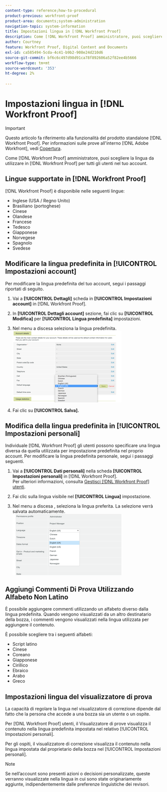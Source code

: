 ```yaml
---
content-type: reference;how-to-procedural
product-previous: workfront-proof
product-area: documents;system-administration
navigation-topic: system-information
title: Impostazioni lingua in [!DNL Workfront Proof]
description: Come [!DNL Workfront Proof] amministratore, puoi scegliere la lingua da utilizzare in [!DNL Workfront Proof] per tutti gli utenti nel tuo account.
author: Courtney
feature: Workfront Proof, Digital Content and Documents
exl-id: ca585494-5cda-4c41-b9b2-908e24d210d6
source-git-commit: bf6c6c497d98d91ca78f892606a52f82ee4b5666
workflow-type: tm+mt
source-wordcount: '353'
ht-degree: 2%

---
```


# Impostazioni lingua in [!DNL Workfront Proof]

>[!IMPORTANT]
>
>Questo articolo fa riferimento alla funzionalità del prodotto standalone [!DNL Workfront Proof]. Per informazioni sulle prove all&#39;interno [!DNL Adobe Workfront], vedi [Copertura](../../../review-and-approve-work/proofing/proofing.md).

Come [!DNL Workfront Proof] amministratore, puoi scegliere la lingua da utilizzare in [!DNL Workfront Proof] per tutti gli utenti nel tuo account.

## Lingue supportate in [!DNL Workfront Proof]

[!DNL Workfront Proof] è disponibile nelle seguenti lingue:

* Inglese (USA / Regno Unito)
* Brasiliano (portoghese)
* Cinese
* Olandese
* Francese
* Tedesco
* Giapponese
* Norvegese
* Spagnolo
* Svedese

## Modificare la lingua predefinita in [!UICONTROL Impostazioni account]

Per modificare la lingua predefinita del tuo account, segui i passaggi riportati di seguito.

1. Vai a **[!UICONTROL Dettagli]** scheda in **[!UICONTROL Impostazioni account]** in [!DNL Workfront Proof].

1. In **[!UICONTROL Dettagli account]** sezione, fai clic su **[!UICONTROL Modifica]** per **[!UICONTROL Lingua predefinita]** impostazioni.

1. Nel menu a discesa seleziona la lingua predefinita.\
   ![account_language_setting.png](assets/account-language-setting-350x230.png)

1. Fai clic su **[!UICONTROL Salva].**

## Modifica della lingua predefinita in [!UICONTROL Impostazioni personali]

Individuale [!DNL Workfront Proof] gli utenti possono specificare una lingua diversa da quella utilizzata per impostazione predefinita nel proprio account. Per modificare la lingua predefinita personale, segui i passaggi seguenti.

1. Vai a **[!UICONTROL Dati personali]** nella scheda **[!UICONTROL Impostazioni personali]** in [!DNL Workfront Proof].\
   Per ulteriori informazioni, consulta [Gestisci [!DNL Workfront Proof] utenti](../../../workfront-proof/wp-acct-admin/account-settings/manage-wp-users.md).

1. Fai clic sulla lingua visibile nel **[!UICONTROL Lingua]** impostazione.
1. Nel menu a discesa , seleziona la lingua preferita. La selezione verrà salvata automaticamente.\
   ![personal_language_setting.png](assets/personal-language-setting-350x197.png)

## Aggiungi Commenti Di Prova Utilizzando Alfabeto Non Latino

È possibile aggiungere commenti utilizzando un alfabeto diverso dalla lingua predefinita. Quando vengono visualizzati da un altro destinatario della bozza, i commenti vengono visualizzati nella lingua utilizzata per aggiungere il contenuto.

È possibile scegliere tra i seguenti alfabeti:

* Script latino
* Cinese
* Coreano
* Giapponese
* Cirillico
* Ebraico
* Arabo
* Greco

## Impostazioni lingua del visualizzatore di prova

La capacità di regolare la lingua nel visualizzatore di correzione dipende dal fatto che la persona che accede a una bozza sia un utente o un ospite.

Per [!DNL Workfront Proof] utenti, il Visualizzatore di prove visualizza il contenuto nella lingua predefinita impostata nel relativo [!UICONTROL Impostazioni personali].

Per gli ospiti, il visualizzatore di correzione visualizza il contenuto nella lingua impostata dal proprietario della bozza nel [!UICONTROL Impostazioni personali].

>[!NOTE]
>
>Se nell’account sono presenti azioni o decisioni personalizzate, queste verranno visualizzate nella lingua in cui sono state originariamente aggiunte, indipendentemente dalle preferenze linguistiche dei revisori.
